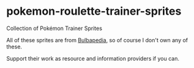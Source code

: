 # pokemon-roulette-trainer-sprites

Collection of Pokémon Trainer Sprites

All of these sprites are from [Bulbapedia](https://bulbapedia.bulbagarden.net/wiki/Main_Page), so of course I don't own any of these.

Support their work as resource and information providers if you can.
